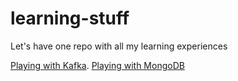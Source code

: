# learning-stuff
Let's have one repo with all my learning experiences

[Playing with Kafka](playing-with-Kafka.md).
[Playing with MongoDB](playing-with-MongoDB.md)
